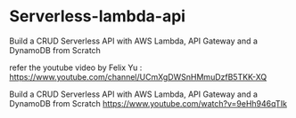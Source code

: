 # Serverless-lambda-api
 Build a CRUD Serverless API with AWS Lambda, API Gateway and a DynamoDB from Scratch

refer the youtube video by Felix Yu : https://www.youtube.com/channel/UCmXgDWSnHMmuDzfB5TKK-XQ

Build a CRUD Serverless API with AWS Lambda, API Gateway and a DynamoDB from Scratch
https://www.youtube.com/watch?v=9eHh946qTIk